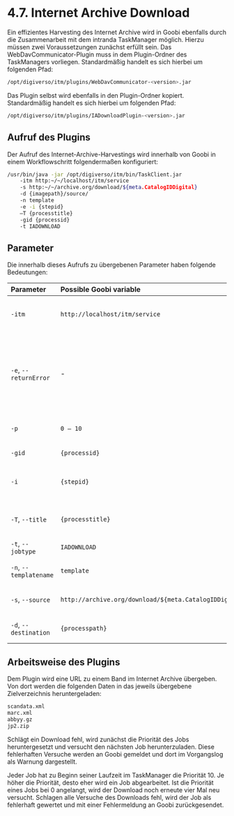 # 4.7. Internet Archive Download

Ein effizientes Harvesting des Internet Archive wird in Goobi ebenfalls durch die Zusammenarbeit mit dem intranda TaskManager möglich. Hierzu müssen zwei Voraussetzungen zunächst erfüllt sein. Das WebDavCommunicator-Plugin muss in dem Plugin-Ordner des TaskManagers vorliegen. Standardmäßig handelt es sich hierbei um folgenden Pfad:

```bash
/opt/digiverso/itm/plugins/WebDavCommunicator-<version>.jar
```

Das Plugin selbst wird ebenfalls in den Plugin-Ordner kopiert. Standardmäßig handelt es sich hierbei um folgenden Pfad:

```bash
/opt/digiverso/itm/plugins/IADownloadPlugin-<version>.jar
```

## Aufruf des Plugins

Der Aufruf des Internet-Archive-Harvestings wird innerhalb von Goobi in einem Workflowschritt folgendermaßen konfiguriert:

```bash
/usr/bin/java -jar /opt/digiverso/itm/bin/TaskClient.jar 
    -itm http:~/~/localhost/itm/service 
    -s http:~/~/archive.org/download/${meta.CatalogIDDigital} 
    -d {imagepath}/source/ 
    -n template 
    -e -i {stepid} 
    –T {processtitle} 
    -gid {processid} 
    -t IADOWNLOAD
```

## Parameter

Die innerhalb dieses Aufrufs zu übergebenen Parameter haben folgende Bedeutungen:

| Parameter | Possible Goobi variable | Meaning |
| :--- | :--- | :--- |
| `-itm` | `http://localhost/itm/service` | URL zur Schnittstelle des intranda TaskManagers |
| `-e`, `--returnError` | - | Wenn angegeben, beendet sich der TaskClient mit einem Fehlercode, um das automatische Fortschreiten im Workflow zu unterbinden |
| `-p` | `0 – 10` | Priorität zur Verarbeitung dieses Jobs |
| `-gid` | `{processid}` | ID des Goobi-Vorgangs |
| `-i`  | `{stepid}` | Die ID des Arbeitsschrittes, der den Aufruf startet |
| `-T`, `--title` | `{processtitle}` | Der Vorgangstitel in Goobi, für den der Aufruf gestartet wird |
| `-t`, `--jobtype` | `IADOWNLOAD` | Der Typ des Jobs |
| `-n`, `--templatename` | `template` | Name der zuvor erzeugten Konfigurationsdatei |
| `-s`, `--source` | `http://archive.org/download/${meta.CatalogIDDigital}` | Pfad zur URL des Werkes im Internet Archive |
| `-d`, `--destination` | `{processpath}` | Pfad zum Hauptverzeichnis des Vorgangs |

## Arbeitsweise des Plugins

Dem Plugin wird eine URL zu einem Band im Internet Archive übergeben. Von dort werden die folgenden Daten in das jeweils übergebene Zielverzeichnis heruntergeladen:

```bash
scandata.xml
marc.xml
abbyy.gz
jp2.zip
```

Schlägt ein Download fehl, wird zunächst die Priorität des Jobs heruntergesetzt und versucht den nächsten Job herunterzuladen. Diese fehlerhaften Versuche werden an Goobi gemeldet und dort im Vorgangslog als Warnung dargestellt.

Jeder Job hat zu Beginn seiner Laufzeit im TaskManager die Priorität 10. Je höher die Priorität, desto eher wird ein Job abgearbeitet. Ist die Priorität eines Jobs bei 0 angelangt, wird der Download noch erneute vier Mal neu versucht. Schlagen alle Versuche des Downloads fehl, wird der Job als fehlerhaft gewertet und mit einer Fehlermeldung an Goobi zurückgesendet. 

